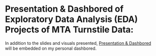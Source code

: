 
# Presentation & Dashbored of Exploratory Data Analysis (EDA) Projects of MTA Turnstile Data:


In addition to the slides and visuals presented, [Presentation & Dashbored](https://chart-studio.plotly.com/dashboard/A-safarji:10/view) will be embedded on my personal dashbored. 


